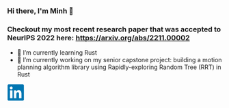 ### Hi there, I'm Minh 👋
### Checkout my most recent research paper that was accepted to NeurIPS 2022 here: https://arxiv.org/abs/2211.00002

- 🌱 I’m currently learning Rust
- 🔭 I’m currently working on my senior capstone project: building a motion planning algorithm library using Rapidly-exploring Random Tree (RRT) in Rust
 
[<img align="left" alt="LinkedIn" width="40px" src="https://raw.githubusercontent.com/devicons/devicon/master/icons/linkedin/linkedin-original.svg">][linkedin]

[linkedin]: https://www.linkedin.com/in/quinn-okabayashi-453535179/

<!--
**minhnguyen-9/minhnguyen-9** is a ✨ _special_ ✨ repository because its `README.md` (this file) appears on your GitHub profile.

Here are some ideas to get you started:

- 🔭 I’m currently working on ...
- 🌱 I’m currently learning ...
- 👯 I’m looking to collaborate on ...
- 🤔 I’m looking for help with ...
- 💬 Ask me about ...
- 📫 How to reach me: ...
- 😄 Pronouns: ...
- ⚡ Fun fact: ...
-->

